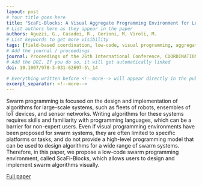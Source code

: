 ```yaml
---
layout: post
# Your title goes here
title: "ScaFi-Blocks: A Visual Aggregate Programming Environment for Low-Code Swarm Design"
# List authors here as they appear in the paper
authors: Aguzzi, G., Casadei, R., Cerioni, M, Viroli, M.
# List keywords to get more visibility
tags: [field-based coordination, low-code, visual programming, aggregate computing, swarm robotics, macroprogramming]
# Add the journal / proceedings
journal: Proceedings of the 26th International Conference, COORDINATION 2024
# Add the DOI. If you do so, it will get automatically linked
doi: 10.1007/978-3-031-62697-5\_14

# Everything written before <!--more--> will appear directly in the publications page
excerpt_separator: <!--more-->
---
```


Swarm programming is focused on the design and implementation of algorithms for large-scale systems, such as fleets of robots, ensembles of IoT devices, and sensor networks. Writing algorithms for these systems requires skills and familiarity with programming languages, which can be a barrier for non-expert users. Even if visual programming environments have been proposed for swarm systems, they are often limited to specific platforms or tasks, and do not provide a high-level programming model that can be used to design algorithms for a wide range of swarm systems. Therefore, in this paper, we propose a low-code swarm programming environment, called ScaFi-Blocks, which allows users to design and implement swarm algorithms visually.

[Full paper](https://doi.org/10.1007/978-3-031-62697-5\_14)
